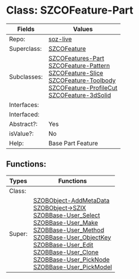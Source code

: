 
# Class:	SZCOFeature-Part

| Fields | Values |
| --------- | --------- |
| Repo: | [soz-live](/repos/soz-live.html) |
| Superclass: | [SZCOFeature](SZCOFeature.html) |
| Subclasses: | [SZCOFeatures-Part](SZCOFeatures-Part.html) <br> [SZCOFeature-Pattern](SZCOFeature-Pattern.html) <br> [SZCOFeature-Slice](SZCOFeature-Slice.html) <br> [SZCOFeature-Toolbody](SZCOFeature-Toolbody.html) <br> [SZCOFeature-ProfileCut](SZCOFeature-ProfileCut.html) <br> [SZCOFeature-3dSolid](SZCOFeature-3dSolid.html) |
| Interfaces: |  |
| Interfaced: |  |
| Abstract?: | Yes |
| isValue?: | No |
| Help: | Base Part Feature |


## Functions:

| Types | Functions |
| --------- | --------- |
| Class: |  |
| Super: | [SZOBObject-AddMetaData](SZOBObject.html) <br> [SZOBObject->SZIX](SZOBObject.html) <br> [SZOBBase-User_Select](SZOBBase.html) <br> [SZOBBase-User_Make](SZOBBase.html) <br> [SZOBBase-User_Method](SZOBBase.html) <br> [SZOBBase-User_ObjectKey](SZOBBase.html) <br> [SZOBBase-User_Edit](SZOBBase.html) <br> [SZOBBase-User_Clone](SZOBBase.html) <br> [SZOBBase-User_PickNode](SZOBBase.html) <br> [SZOBBase-User_PickModel](SZOBBase.html) |


